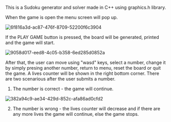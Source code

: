 This is a Sudoku generator and solver made in C++ using graphics.h library.

When the game is open the menu screen will pop up.

![6f816a3d-ac87-476f-8709-52200f6c3904](https://user-images.githubusercontent.com/118437095/223203168-60cca82a-382f-4d9a-98b7-18e529f2f289.jpg)

If the PLAY GAME button is pressed, the board will be generated, printed and the game will start.

![9058d017-eed8-4c05-b358-6ed285d0852a](https://user-images.githubusercontent.com/118437095/223205362-f92061e7-c2bb-4048-9e50-ebabc9d14abd.jpg)

After that, the user can move using "wasd" keys, select a number, change it by simply presing another number, return to menu, reset the board or quit the game. A lives counter will be shown in the right bottom corner. There are two scenarious after the user submits a number. 

   1. The number is correct - the game will continue.
 
 ![382a94c9-ae34-429d-852c-afa86ad0cfd2](https://user-images.githubusercontent.com/118437095/223246133-a82fb050-b9d7-4e4c-a458-7bcc7a36d9c6.jpg)
  
   2. The number is wrong - the lives counter will decrease and if there are any more lives the game will continue,                                else the game stops.
